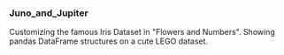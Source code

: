 ### Juno_and_Jupiter
Customizing the famous Iris Dataset in "Flowers and Numbers". Showing pandas DataFrame structures on a cute LEGO dataset.
